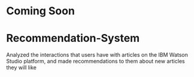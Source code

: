 # Coming Soon




# Recommendation-System

Analyzed the interactions that users have with articles on the IBM Watson Studio platform, and made recommendations to them about new articles they will like 
